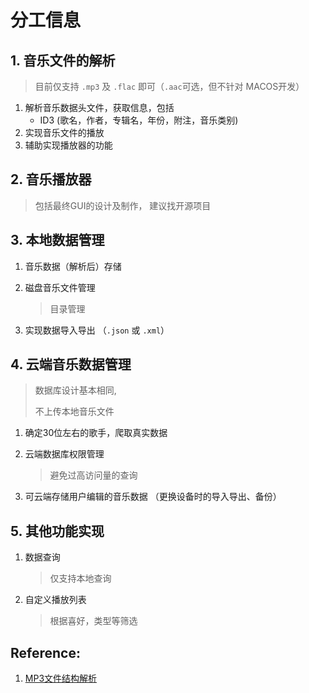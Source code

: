 # 分工信息

## 1. 音乐文件的解析

> 目前仅支持 `.mp3` 及 `.flac` 即可（`.aac`可选，但不针对 MACOS开发）

1. 解析音乐数据头文件，获取信息，包括
   - ID3 (歌名，作者，专辑名，年份，附注，音乐类别)
2. 实现音乐文件的播放
3. 辅助实现播放器的功能

## 2. 音乐播放器

> 包括最终GUI的设计及制作， 建议找开源项目

## 3. 本地数据管理

1. 音乐数据（解析后）存储

2. 磁盘音乐文件管理

   > 目录管理

3. 实现数据导入导出 （`.json` 或 `.xml`）

## 4. 云端音乐数据管理

> 数据库设计基本相同,
>
> 不上传本地音乐文件

1. 确定30位左右的歌手，爬取真实数据

2. 云端数据库权限管理

   > 避免过高访问量的查询

3. 可云端存储用户编辑的音乐数据 （更换设备时的导入导出、备份）

## 5. 其他功能实现

1. 数据查询

   > 仅支持本地查询

2. 自定义播放列表

   > 根据喜好，类型等筛选

## Reference:

1. [MP3文件结构解析](https://blog.csdn.net/u010650845/article/details/53520426)